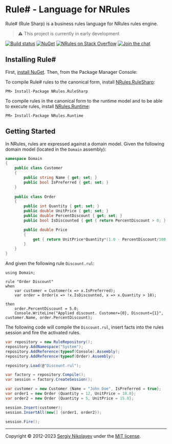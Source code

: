 # Rule# - Language for NRules

Rule# (Rule Sharp) is a business rules language for NRules rules engine.

> :warning: This project is currently in early development

[![Build status](https://img.shields.io/appveyor/ci/nrules/nrules-language.svg)](https://ci.appveyor.com/project/NRules/nrules-language) [![NuGet](https://img.shields.io/nuget/v/NRules.RuleSharp.svg)](https://nuget.org/packages/NRules.RuleSharp) [![NRules on Stack Overflow](https://img.shields.io/badge/stack%20overflow-nrules-orange.svg)](http://stackoverflow.com/questions/tagged/nrules) [![Join the chat](https://img.shields.io/gitter/room/nrules/nrules.language.svg)](https://gitter.im/nrules/nrules.language)

## Installing Rule#

First, [install NuGet](https://docs.microsoft.com/nuget/guides/install-nuget). Then, from the Package Manager Console:

To compile Rule# rules to the canonical form, install [NRules.RuleSharp](https://www.nuget.org/packages/NRules.RuleSharp):

    PM> Install-Package NRules.RuleSharp

To compile rules in the canonical form to the runtime model and to be able to execute rules, install [NRules.Runtime](https://www.nuget.org/packages/NRules.Runtime):

    PM> Install-Package NRules.Runtime
    
## Getting Started

In NRules, rules are expressed against a domain model.
Given the following domain model (located in the ```Domain``` assembly):

```c#
namespace Domain
{
    public class Customer
    {
        public string Name { get; set; }
        public bool IsPreferred { get; set; }
    }
    
    public class Order
    {
        public int Quantity { get; set; }
        public double UnitPrice { get; set; }
        public double PercentDiscount { get; set; }
        public bool IsDiscounted { get { return PercentDiscount > 0; } }

        public double Price
        {
            get { return UnitPrice*Quantity*(1.0 - PercentDiscount/100.0); }
        }
    }
}
```

And given the following rule ```Discount.rul```:

```
using Domain;

rule "Order Discount"
when
    var customer = Customer(x => x.IsPreferred);
    var order = Order(x => !x.IsDiscounted, x => x.Quantity > 10);
    
then
    order.PercentDiscount = 5.0;
    Console.WriteLine("Applied discount. Customer={0}, Discount={1}", customer.Name, order.PercentDiscount);
```

The following code will compile the ```Discount.rul```, insert facts into the rules session and fire the activated rules.

```c#
var repository = new RuleRepository();
repository.AddNamespace("System");
repository.AddReference(typeof(Console).Assembly);
repository.AddReference(typeof(Order).Assembly);

repository.Load(@"Discount.rul");

var factory = repository.Compile();
var session = factory.CreateSession();

var customer = new Customer {Name = "John Doe", IsPreferred = true};
var order1 = new Order {Quantity = 12, UnitPrice = 10.0};
var order2 = new Order {Quantity = 5, UnitPrice = 15.0};

session.Insert(customer);
session.InsertAll(new[] {order1, order2});

session.Fire();
```

---
Copyright &copy; 2012-2023 [Sergiy Nikolayev](https://github.com/snikolayev) under the [MIT license](LICENSE.txt).
